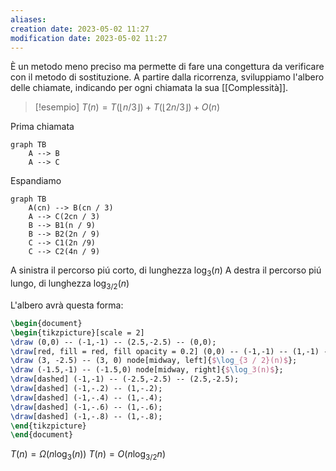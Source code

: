 ```yaml
---
aliases: 
creation date: 2023-05-02 11:27
modification date: 2023-05-02 11:27
---
```

È un metodo meno preciso ma permette di fare una congettura da verificare con il metodo di sostituzione.
A partire dalla ricorrenza, sviluppiamo l'albero delle chiamate, indicando per ogni chiamata la sua [[Complessità]].

>[!esempio]
>$T(n) = T(\lfloor n / 3 \rfloor) + T(\lfloor  2n / 3 \rfloor) + O(n)$


Prima chiamata
```mermaid
graph TB
	A --> B
	A --> C
```

Espandiamo

```mermaid
graph TB
	A(cn) --> B(cn / 3)
	A --> C(2cn / 3)
	B --> B1(n / 9)
	B --> B2(2n / 9)
	C --> C1(2n /9)
	C --> C2(4n / 9)
```

A sinistra il percorso piú corto, di lunghezza $\log_{3}(n)$
A destra il percorso piú lungo, di lunghezza $\log_{3/2}(n)$

L'albero avrà questa forma:
```tikz
\begin{document}
\begin{tikzpicture}[scale = 2]
\draw (0,0) -- (-1,-1) -- (2.5,-2.5) -- (0,0);
\draw[red, fill = red, fill opacity = 0.2] (0,0) -- (-1,-1) -- (1,-1) -- (0,0);
\draw (3, -2.5) -- (3, 0) node[midway, left]{$\log_{3 / 2}(n)$};
\draw (-1.5,-1) -- (-1.5,0) node[midway, right]{$\log_3(n)$};
\draw[dashed] (-1,-1) -- (-2.5,-2.5) -- (2.5,-2.5);
\draw[dashed] (-1,-.2) -- (1,-.2);
\draw[dashed] (-1,-.4) -- (1,-.4);
\draw[dashed] (-1,-.6) -- (1,-.6); 
\draw[dashed] (-1,-.8) -- (1,-.8);
\end{tikzpicture}
\end{document}
```


$T(n) = \Omega(n \log_{3}(n))$
$T(n) = O(n \log_{3 / 2}n)$
